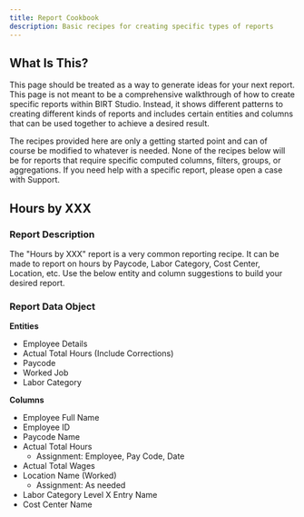 ```yaml
---
title: Report Cookbook
description: Basic recipes for creating specific types of reports
---
```


## What Is This?

This page should be treated as a way to generate ideas for your next report. This page is not meant to be a comprehensive walkthrough of how to create specific reports within BIRT Studio. Instead, it shows different patterns to creating different kinds of reports and includes certain entities and columns that can be used together to achieve a desired result.

The recipes provided here are only a getting started point and can of course be modified to whatever is needed. None of the recipes below will be for reports that require specific computed columns, filters, groups, or aggregations. If you need help with a specific report, please open a case with Support.

## Hours by XXX

### Report Description

The "Hours by XXX" report is a very common reporting recipe. It can be made to report on hours by Paycode, Labor Category, Cost Center, Location, etc. Use the below entity and column suggestions to build your desired report.

### Report Data Object

**Entities**
- Employee Details
- Actual Total Hours (Include Corrections)
- Paycode
- Worked Job
- Labor Category

**Columns**
- Employee Full Name
- Employee ID
- Paycode Name
- Actual Total Hours
  - Assignment: Employee, Pay Code, Date
- Actual Total Wages
- Location Name (Worked)
  - Assignment: As needed
- Labor Category Level X Entry Name
- Cost Center Name